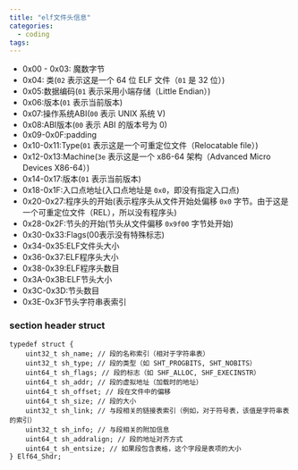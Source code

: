 ```yaml
---
title: "elf文件头信息"
categories:
  - coding
tags:
---
```


- 0x00 - 0x03: 魔数字节
- 0x04: 类(`02` 表示这是一个 64 位 ELF 文件（`01` 是 32 位）)
- 0x05:数据编码(`01` 表示采用小端存储（Little Endian）)
- 0x06:版本(`01` 表示当前版本)
- 0x07:操作系统ABI(`00` 表示 UNIX 系统 V)
- 0x08:ABI版本(`00` 表示 ABI 的版本号为 0)
- 0x09-0x0F:padding
- 0x10-0x11:Type(`01` 表示这是一个可重定位文件（Relocatable file）)
- 0x12-0x13:Machine(`3e` 表示这是一个 x86-64 架构（Advanced Micro Devices X86-64）)
- 0x14-0x17:版本(`01` 表示当前版本)
- 0x18-0x1F:入口点地址(入口点地址是 `0x0`，即没有指定入口点)
- 0x20-0x27:程序头的开始(表示程序头从文件开始处偏移 `0x0` 字节。由于这是一个可重定位文件（REL），所以没有程序头)
- 0x28-0x2F:节头的开始(节头从文件偏移 `0x9f00` 字节处开始)
- 0x30-0x33:Flags(00表示没有特殊标志)
- 0x34-0x35:ELF文件头大小
-  0x36-0x37:ELF程序头大小
-  0x38-0x39:ELF程序头数目
-  0x3A-0x3B:ELF节头大小
- 0x3C-0x3D:节头数目
- 0x3E-0x3F节头字符串表索引

### section header struct

```
typedef struct { 
	uint32_t sh_name; // 段的名称索引（相对于字符串表） 
	uint32_t sh_type; // 段的类型（如 SHT_PROGBITS, SHT_NOBITS） 
	uint64_t sh_flags; // 段的标志（如 SHF_ALLOC, SHF_EXECINSTR） 
	uint64_t sh_addr; // 段的虚拟地址（加载时的地址） 
	uint64_t sh_offset; // 段在文件中的偏移 
	uint64_t sh_size; // 段的大小 
	uint32_t sh_link; // 与段相关的链接表索引（例如，对于符号表，该值是字符串表的索引） 
	uint32_t sh_info; // 与段相关的附加信息 
	uint64_t sh_addralign; // 段的地址对齐方式 
	uint64_t sh_entsize; // 如果段包含表格，这个字段是表项的大小 
} Elf64_Shdr;
```
